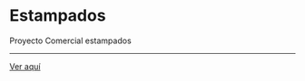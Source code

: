 # Estampados
Proyecto Comercial estampados
<hr>
<a href="https://yerko09.github.io/Estampados2.0">Ver aquí</a>
